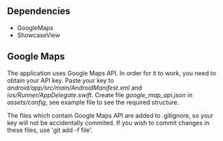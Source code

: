 
## Dependencies

- GoogleMaps 
- ShowcaseView

## Google Maps

The application uses Google Maps API. In order for it to work, you need to obtain your API key. Paste your key to *android/app/src/main/AndroidManifest.xml* and *ios/Runner/AppDelegate.swift*. Create file *google_map_api.json* in *assets/config*, see example file to see the required structure.

The files which contain Google Maps API are added to .gitignore, so your key will not be accidentally commited. If you wish to commit changes in these files, use 'git add -f file'.
